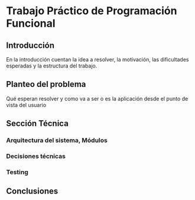 # Trabajo Práctico de Programación Funcional

## Introducción

En la introducción cuentan la idea a resolver, la motivación, las dificultades esperadas y la estructura del trabajo.

## Planteo del problema

Qué esperan resolver y como va a ser o es la aplicación desde el punto de vista del usuario

## Sección Técnica

### Arquitectura del sistema, Módulos

### Decisiones técnicas

### Testing

## Conclusiones
